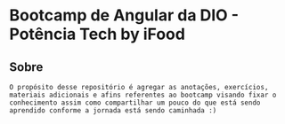 # Bootcamp de Angular da DIO - Potência Tech by iFood

## Sobre

`O propósito desse repositório é agregar as anotações, exercícios, materiais adicionais e afins referentes ao bootcamp visando fixar o conhecimento assim como compartilhar um pouco do que está sendo aprendido conforme a jornada está sendo caminhada :)`
